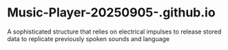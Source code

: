 # Music-Player-20250905-.github.io
A sophisticated structure that relies on electrical impulses to release stored data to replicate previously spoken sounds and language
